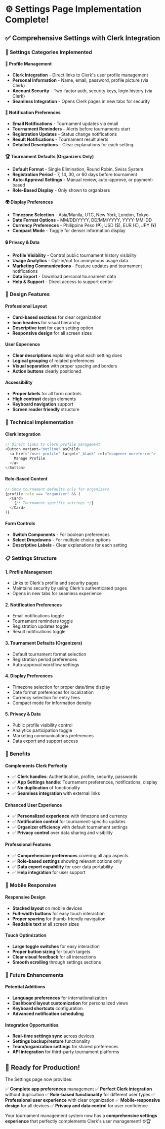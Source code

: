 # ⚙️ Settings Page Implementation Complete!

## ✅ Comprehensive Settings with Clerk Integration

### 🎯 **Settings Categories Implemented**

#### **👤 Profile Management**
- **Clerk Integration** - Direct links to Clerk's user profile management
- **Personal Information** - Name, email, password, profile picture (via Clerk)
- **Account Security** - Two-factor auth, security keys, login history (via Clerk)
- **Seamless Integration** - Opens Clerk pages in new tabs for security

#### **🔔 Notification Preferences**
- **Email Notifications** - Tournament updates via email
- **Tournament Reminders** - Alerts before tournaments start
- **Registration Updates** - Status change notifications
- **Result Notifications** - Tournament result alerts
- **Detailed Descriptions** - Clear explanations for each setting

#### **🏆 Tournament Defaults** (Organizers Only)
- **Default Format** - Single Elimination, Round Robin, Swiss System
- **Registration Period** - 7, 14, 30, or 60 days before tournament
- **Auto-Approval Settings** - Manual review, auto-approve, or payment-based
- **Role-Based Display** - Only shown to organizers

#### **🌍 Display Preferences**
- **Timezone Selection** - Asia/Manila, UTC, New York, London, Tokyo
- **Date Format Options** - MM/DD/YYYY, DD/MM/YYYY, YYYY-MM-DD
- **Currency Preferences** - Philippine Peso (₱), USD ($), EUR (€), JPY (¥)
- **Compact Mode** - Toggle for denser information display

#### **🔒 Privacy & Data**
- **Profile Visibility** - Control public tournament history visibility
- **Usage Analytics** - Opt-in/out for anonymous usage data
- **Marketing Communications** - Feature updates and tournament notifications
- **Data Export** - Download personal tournament data
- **Help & Support** - Direct access to support center

### 🎨 **Design Features**

#### **Professional Layout**
- **Card-based sections** for clear organization
- **Icon headers** for visual hierarchy
- **Descriptive text** for each setting option
- **Responsive design** for all screen sizes

#### **User Experience**
- **Clear descriptions** explaining what each setting does
- **Logical grouping** of related preferences
- **Visual separation** with proper spacing and borders
- **Action buttons** clearly positioned

#### **Accessibility**
- **Proper labels** for all form controls
- **High contrast** design elements
- **Keyboard navigation** support
- **Screen reader friendly** structure

### 🔧 **Technical Implementation**

#### **Clerk Integration**
```typescript
// Direct links to Clerk profile management
<Button variant="outline" asChild>
  <a href="/user-profile" target="_blank" rel="noopener noreferrer">
    Manage Profile
  </a>
</Button>
```

#### **Role-Based Content**
```typescript
// Show tournament defaults only for organizers
{profile.role === "organizer" && (
  <Card>
    {/* Tournament-specific settings */}
  </Card>
)}
```

#### **Form Controls**
- **Switch Components** - For boolean preferences
- **Select Dropdowns** - For multiple choice options
- **Descriptive Labels** - Clear explanations for each setting

### 📋 **Settings Structure**

#### **1. Profile Management**
- Links to Clerk's profile and security pages
- Maintains security by using Clerk's authenticated pages
- Opens in new tabs for seamless experience

#### **2. Notification Preferences**
- Email notifications toggle
- Tournament reminders toggle
- Registration updates toggle
- Result notifications toggle

#### **3. Tournament Defaults** (Organizers)
- Default tournament format selection
- Registration period preferences
- Auto-approval workflow settings

#### **4. Display Preferences**
- Timezone selection for proper date/time display
- Date format preferences for localization
- Currency selection for entry fees
- Compact mode for information density

#### **5. Privacy & Data**
- Public profile visibility control
- Analytics participation toggle
- Marketing communications preferences
- Data export and support access

### 🚀 **Benefits**

#### **Complements Clerk Perfectly**
- ✅ **Clerk handles**: Authentication, profile, security, passwords
- ✅ **App Settings handle**: Tournament preferences, notifications, display
- ✅ **No duplication** of functionality
- ✅ **Seamless integration** with external links

#### **Enhanced User Experience**
- ✅ **Personalized experience** with timezone and currency
- ✅ **Notification control** for tournament-specific updates
- ✅ **Organizer efficiency** with default tournament settings
- ✅ **Privacy control** over data sharing and visibility

#### **Professional Features**
- ✅ **Comprehensive preferences** covering all app aspects
- ✅ **Role-based settings** showing relevant options only
- ✅ **Data export capability** for user data portability
- ✅ **Help integration** for user support

### 📱 **Mobile Responsive**

#### **Responsive Design**
- **Stacked layout** on mobile devices
- **Full-width buttons** for easy touch interaction
- **Proper spacing** for thumb-friendly navigation
- **Readable text** at all screen sizes

#### **Touch Optimization**
- **Large toggle switches** for easy interaction
- **Proper button sizing** for touch targets
- **Clear visual feedback** for all interactions
- **Smooth scrolling** through settings sections

### 🔄 **Future Enhancements**

#### **Potential Additions**
- **Language preferences** for internationalization
- **Dashboard layout customization** for personalized views
- **Keyboard shortcuts** configuration
- **Advanced notification scheduling**

#### **Integration Opportunities**
- **Real-time settings sync** across devices
- **Settings backup/restore** functionality
- **Team/organization settings** for shared preferences
- **API integration** for third-party tournament platforms

## 🎉 **Ready for Production!**

The Settings page now provides:

✅ **Complete app preferences** management
✅ **Perfect Clerk integration** without duplication
✅ **Role-based functionality** for different user types
✅ **Professional user experience** with clear organization
✅ **Mobile-responsive design** for all devices
✅ **Privacy and data control** for user confidence

Your tournament management system now has a **comprehensive settings experience** that perfectly complements Clerk's user management! ⚙️🏆
